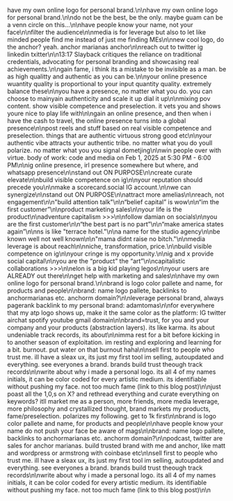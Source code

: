 have my own online logo for personal brand.\n\nhave my own online logo for personal brand.\n\ndo not be the best, be the only. maybe guam can be a venn circle on this...\n\nhave people know your name, not your face\n\nfilter the audience\n\nmedia is for leverage but also to let like minded people find me instead of just me finding MEs\n\nnew cool logo, do the anchor? yeah. anchor marianas anchor\n\nreach out to twitter ig linkedin txitter\n\n13:17 Slayback critiques the reliance on traditional credentials, advocating for personal branding and showcasing real achievements.\n\ngain fame, i think its a mistake to be invisible as a man. be as high qualitty and authentic as you can be.\n\nyour online presence wuantity quality is proportional to your input quantity quality. extremely balance these\n\nyou have a presence, no matter what you do. you can choose to mainyain authenticity and scale it up dial it up\n\nmixing pov content. show visible competence and preselection. it vets you and shows youre nice to play life with\n\ngain an online presence, and then when i have the cash to travel, the online presence turns into a global presence\n\npost reels and stuff based on real visible competence and preselection. things that are authentic virtuous strong good etc\n\nyour authentic vibe attracts your authentic tribe. no matter what you do youll polarize. no matter what you you signal dometjing\n\nwin people over with virtue. body of work: code and media on Feb 1, 2025 at 5:30 PM - 6:00 PM\n\nig online presence, irl presence somewhere but where, and whatsapp presence\n\nstand out ON PURPOSE\n\ncreate curate elevate\n\nbuild visible competence on ig\n\nyour reputation should precede you\n\nmake a scorecard.social IG account.\n\nwe can synergize\n\nstand out ON PURPOSE\n\nattract more amelias\n\nreach, not engagement\n\n"build attention talk"\n\n“belief capital” is wow\n\n“im the first customer”\n\nproduct marketing sales\n\nyour life is the product\n\nadventure capitalism >>>\n\nfollow damian on socials\n\nyou are the first customer\n\n“the best part is no part”\n\n“make america states again”\n\nns is like "terrace hotel."\n\na name for the studio agency\n\nbe known well not well known\n\n"mama didnt raise no bitch."\n\nmedia leverage is about reach\n\nniche, transformation, price.\n\nbuild visible competence on ig\n\nyour cringe is my opportunity.\n\nig and x provide social capital\n\nyou are the “product” the “art”\n\ncapitalistic collaborations >>>\n\nelon is a big kid playing legos\n\nyour users are ALREADY out there\n\nget help with marketing and sales\n\nhave my own online logo for personal brand.\n\nbrand is logo color pallete and name, for products and people\n\nbrand: name logo pallete, backlinks to anchormarianas etc. anchorm domain?\n\nleverage personal brand, always pagerank backlink to my personal brand: adamtomas\n\nfor everywhere that my atp logo shows up, make it the same color as the platform: IG twitter airchat spotify youtube gmail domain\n\nbrand=trust, for you and your company and your products (abstraction layers). its like karma. its about undeniable track records, its about\n\nimma rest for a bit before kicking in to another season of exploitation. im resting and exploring and learning for a bit. burnout. put water on that burnout haha\n\nsell first to people who trust me. ill have a sleax ux, its just my first tool im selling, autoupdated and everything. see everyones a brand. brands build trust theough track records\n\nwrite about why i made a personal logo. its all 4 of my names initials, it can be color coded for every artistic medium. its identifiable without pushing my face. not too much fame (link to this blog post)\n\njust poast all the 1,0,s on X? and rethread everything and curate everything on keywords? itll market me as a person, more friends, more media leverage, more philosophy and crystallized thought, brand markets my products, fame/preselection. polarizes my following. get to 1k first\n\nbrand is logo color pallete and name, for products and people\n\nhave people know your name do not push your face be aware of mags\n\nbrand: name logo pallete, backlinks to anchormarianas etc. anchorm domain?\n\npodcast, twitter are sales for anchor marianas. build trusted brand with me and anchor, like matt and wordpress or armstrong with coinbase etc\n\nsell first to people who trust me. ill have a sleax ux, its just my first tool im selling, autoupdated and everything. see everyones a brand. brands build trust theough track records\n\nwrite about why i made a personal logo. its all 4 of my names initials, it can be color coded for every artistic medium. its identifiable without pushing my face. not too much fame (link to this blog post)\n\n